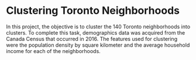 # Clustering Toronto Neighborhoods
In this project, the objective is to cluster the 140 Toronto neighborhoods into clusters.
To complete this task, demographics data was acquired from the Canada Census that occurred in 2016.
The features used for clustering were the population density by square kilometer and the average household income for each of the neighborhoods.
